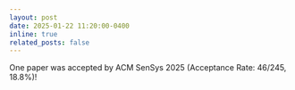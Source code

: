 ```yaml
---
layout: post
date: 2025-01-22 11:20:00-0400
inline: true
related_posts: false
---
```


One paper was accepted by ACM SenSys 2025 (Acceptance Rate: 46/245, 18.8%)!
